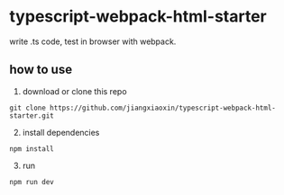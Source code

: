 # typescript-webpack-html-starter

write .ts code, test in browser with webpack.

## how to use

1. download or clone this repo

```shell
git clone https://github.com/jiangxiaoxin/typescript-webpack-html-starter.git
```

2. install dependencies

```shell
npm install
```

3. run

```shell
npm run dev
```